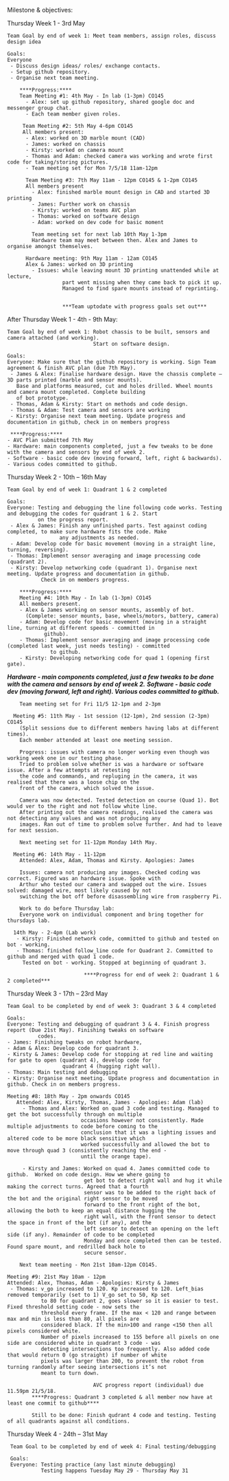 Milestone & objectives:

Thursday Week 1 - 3rd May

    Team Goal by end of week 1: Meet team members, assign roles, discuss design idea
    
    Goals:
    Everyone
     - Discuss design ideas/ roles/ exchange contacts.
     - Setup github repository.
     - Organise next team meeting.
     
        ****Progress:****
        Team Meeting #1: 4th May - In lab (1-3pm) CO145
          - Alex: set up github repository, shared google doc and messenger group chat.
          - Each team member given roles. 
         
         Team Meeting #2: 5th May 4-6pm CO145
         All members present:
          - Alex: worked on 3D marble mount (CAD)
          - James: worked on chassis
          - Kirsty: worked on camera mount
          - Thomas and Adam: checked camera was working and wrote first code for taking/storing pictures. 
          - Team meeting set for Mon 7/5/18 11am-12pm

          Team Meeting #3: 7th May 11am - 12pm CO145 & 1-2pm CO145
          All members present
            - Alex: finished marble mount design in CAD and started 3D printing
            - James: Further work on chassis
            - Kirsty: worked on teams AVC plan
            - Thomas: worked on software design
            - Adam: worked on dev code for basic moment

            Team meeting set for next lab 10th May 1-3pm
            Hardware team may meet between then. Alex and James to organise amongst themselves. 
            
          Hardware meeting: 9th May 11am - 12am CO145
          Alex & James: worked on 3D printing
            - Issues: while leaving mount 3D printing unattended while at lecture, 
                      part went missing when they came back to pick it up. 
                      Managed to find spare mounts instead of reprinting.
                      
                      
                      ***Team uptodate with progress goals set out***

     
After Thursday Week 1 - 4th - 9th May:

    Team Goal by end of week 1: Robot chassis to be built, sensors and camera attached (and working). 
                                Start on software design.
    
    Goals:
    Everyone: Make sure that the github repository is working. Sign Team agreement & finish AVC plan (due 7th May).
     - James & Alex: Finalise hardware design. Have the chassis complete – 3D parts printed (marble and sensor mounts). 
       Base and platforms measured, cut and holes drilled. Wheel mounts and camera mount completed. Complete building 
       of bot prototype.
     - Thomas, Adam & Kirsty: Start on methods and code design.
     - Thomas & Adam: Test camera and sensors are working
     - Kirsty: Organise next team meeting. Update progress and documentation in github, check in on members progress
     
     ****Progress:****
    - AVC Plan submitted 7th May
    - Hardware: main components completed, just a few tweaks to be done with the camera and sensors by end of week 2.
    - Software - basic code dev (moving forward, left, right & backwards). 
    - Various codes committed to github.
     
Thursday Week 2 - 10th – 16th May

    Team Goal by end of week 1: Quadrant 1 & 2 completed
 
    Goals:
    Everyone: Testing and debugging the line following code works. Testing and debugging the codes for quadrant 1 & 2. Start
              on the progress report.
     - Alex & James: Finish any unfinished parts. Test against coding completed, to make sure hardware fits the code. Make
                     any adjustments as needed.
     - Adam: Develop code for basic movement (moving in a straight line, turning, reversing).
     - Thomas: Implement sensor averaging and image processing code (quadrant 2).
     - Kirsty: Develop networking code (quadrant 1). Organise next meeting. Update progress and documentation in github.
               Check in on members progress.
               
        ****Progress:****
        Meeting #4: 10th May - In lab (1-3pm) CO145
        All members present.
        - Alex & James working on sensor mounts, assembly of bot. 
          (Complete: sensor mounts, base, wheels/motors, battery, camera)
        - Adam: Develop code for basic movement (moving in a straight line, turning at different speeds - committed in
                github).
        - Thomas: Implement sensor averaging and image processing code (completed last week, just needs testing) - committed
                  to github. 
        - Kirsty: Developing networking code for quad 1 (opening first gate).

 ***Hardware - main components completed, just a few tweaks to be done with the camera and sensors by end of week 2.*** 
 ***Software - basic code dev (moving forward, left and right). Various codes committed to github.*** 

        Team meeting set for Fri 11/5 12-1pm and 2-3pm

      Meeting #5: 11th May - 1st session (12-1pm), 2nd session (2-3pm) CO145
        (Split sessions due to different members having labs at different times). 
        Each member attended at least one meeting session. 

        Progress: issues with camera no longer working even though was working week one in our testing phase. 
        Tried to problem solve whether is was a hardware or software issue. After a few attempts at retesting 
        the code and commands, and repluging in the camera, it was realised that there was a loose chip on the 
        front of the camera, which solved the issue. 

        Camera was now detected. Tested detection on course (Quad 1). Bot would ver to the right and not follow white line. 
        After printing out the camera readings, realised the camera was not detecting any values and was not producing any
        images. Ran out of time to problem solve further. And had to leave for next session.

        Next meeting set for 11-12pm Monday 14th May.
        
      Meeting #6: 14th May - 11-12pm
        Attended: Alex, Adam, Thomas and Kirsty. Apologies: James

        Issues: camera not producing any images. Checked coding was correct. Figured was an hardware issue. Spoke with
        Arthur who tested our camera and swapped out the wire. Issues solved: damaged wire, most likely caused by not
        switching the bot off before disassembling wire from raspberry Pi. 

        Work to do before Thursday lab:
        Everyone work on individual component and bring together for thursdays lab.
        
      14th May - 2-4pm (Lab work)  
       - Kirsty: Finished network code, committed to github and tested on bot - working. 
       - Thomas: finished follow_line code for Quadrant 2. Committed to github and merged with quad 1 code. 
         Tested on bot - working. Stopped at beginning of quadrant 3. 

                             ****Progress for end of week 2: Quadrant 1 & 2 completed***

Thursday Week 3 - 17th – 23rd May

    Team Goal to be completed by end of week 3: Quadrant 3 & 4 completed

    Goals:
    Everyone: Testing and debugging of quadrant 3 & 4. Finish progress report (Due 21st May). Finishing tweaks on software
              codes.
    - James: Finishing tweaks on robot hardware,
    - Adam & Alex: Develop code for quadrant 3.
    - Kirsty & James: Develop code for stopping at red line and waiting for gate to open (quadrant 4), develop code for
                      quadrant 4 (hugging right wall).
    - Thomas: Main testing and debugging
    - Kirsty: Organise next meeting. Update progress and documentation in github. Check in on members progress.
    
    Meeting #8: 18th May - 2pm onwards CO145
       Attended: Alex, Kirsty, Thomas, James - Apologies: Adam (lab)
         - Thomas and Alex: Worked on quad 3 code and testing. Managed to get the bot successfully through on multiple
                            occasions however not consistently. Made multiple adjustments to code before coming to the
                            conclusion that it was a lighting issues and altered code to be more black sensitive which
                            worked successfully and allowed the bot to move through quad 3 (consistently reaching the end -
                            until the orange tape). 

         - Kirsty and James: Worked on quad 4. James committed code to github.  Worked on code design. How we where going to
                             get bot to detect right wall and hug it while making the correct turns. Agreed that a fourth
                             sensor was to be added to the right back of the bot and the original right sensor to be moved
                             forward to the front right of the bot, allowing the both to keep an equal distance hugging the
                             right wall, with the front sensor to detect the space in front of the bot (if any), and the
                             left sensor to detect an opening on the left side (if any). Remainder of code to be completed
                             Monday and once completed then can be tested. Found spare mount, and redrilled back hole to
                             secure sensor.  

        Next team meeting - Mon 21st 10am-12pm CO145. 
        
    Meeting #9: 21st May 10am - 12pm
    Attended: Alex, Thomas, Adam - Apologies: Kirsty & James
     - Thomas: v_go increased to 120. Kp increased to 120. Left_bias removed temporarily (set to 1) V_go set to 50, Kp set
               to 80 for quadrant 2, goes slower so it is easier to test. Fixed threshold setting code - now sets the
               threshold every frame. If the max < 120 and range between max and min is less than 80, all pixels are
               considered black. If the min>100 and range <150 then all pixels considered white.
               Number of pixels increased to 155 before all pixels on one side are considered white in quadrant 3 code - was
               detecting intersections too frequently. Also added code that would return 0 (go straight) if number of white
               pixels was larger than 200, to prevent the robot from turning randomly after seeing intersections it’s not
               meant to turn down.

                                AVC progress report (individual) due 11.59pm 21/5/18. 
            ****Progress: Quadrant 3 completed & all member now have at least one commit to github****
            
            Still to be done: Finish qudrant 4 code and testing. Testing of all quadrants against all conditions. 
            
Thursday Week 4 - 24th – 31st May

     Team Goal to be completed by end of week 4: Final testing/debugging
     
     Goals:
     Everyone: Testing practice (any last minute debugging)
               Testing happens Tuesday May 29 - Thursday May 31

